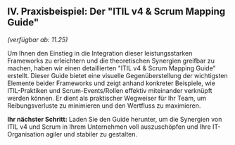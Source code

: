 
## IV. Praxisbeispiel: Der "ITIL v4 & Scrum Mapping Guide"
*(verfügbar ab: 11.25)*

Um Ihnen den Einstieg in die Integration dieser leistungsstarken Frameworks zu erleichtern und die theoretischen Synergien greifbar zu machen, haben wir einen detaillierten "ITIL v4 & Scrum Mapping Guide" erstellt. Dieser Guide bietet eine visuelle Gegenüberstellung der wichtigsten Elemente beider Frameworks und zeigt anhand konkreter Beispiele, wie ITIL-Praktiken und Scrum-Events/Rollen effektiv miteinander verknüpft werden können. Er dient als praktischer Wegweiser für Ihr Team, um Reibungsverluste zu minimieren und den Wertfluss zu maximieren. 

**Ihr nächster Schritt:** Laden Sie den Guide herunter, um die Synergien von ITIL v4 und Scrum in Ihrem Unternehmen voll auszuschöpfen und Ihre IT-Organisation agiler und stabiler zu gestalten.